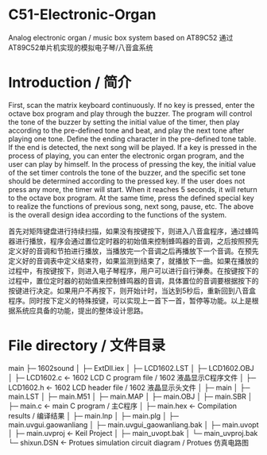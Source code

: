 # C51-Electronic-Organ
Analog electronic organ / music box system based on AT89C52  通过AT89C52单片机实现的模拟电子琴/八音盒系统

# Introduction / 简介

First, scan the matrix keyboard continuously. If no key is pressed, enter the octave box program and play through the buzzer. The program will control the tone of the buzzer by setting the initial value of the timer, then play according to the pre-defined tone and beat, and play the next tone after playing one tone. Define the ending character in the pre-defined tone table. If the end is detected, the next song will be played. If a key is pressed in the process of playing, you can enter the electronic organ program, and the user can play by himself. In the process of pressing the key, the initial value of the set timer controls the tone of the buzzer, and the specific set tone should be determined according to the pressed key. If the user does not press any more, the timer will start. When it reaches 5 seconds, it will return to the octave box program. At the same time, press the defined special key to realize the functions of previous song, next song, pause, etc. The above is the overall design idea according to the functions of the system.

首先对矩阵键盘进行持续扫描，如果没有按键按下，则进入八音盒程序，通过蜂鸣器进行播放，程序会通过置位定时器的初始值来控制蜂鸣器的音调，之后按照预先定义好的音调和节拍进行播放，当播放完一个音调之后再播放下一个音调。在预先定义好的音调表中定义结束符，如果监测到结束了，就播放下一曲。如果在播放的过程中，有按键按下，则进入电子琴程序，用户可以进行自行弹奏。在按键按下的过程中，置位定时器的初始值来控制蜂鸣器的音调，具体置位的音调要根据按下的按键进行决定。如果用户不再按下，则开始计时，当达到5秒后，重新回到八音盒程序。同时按下定义的特殊按键，可以实现上一首下一首，暂停等功能。以上是根据系统应具备的功能，提出的整体设计思路。

# File directory / 文件目录

main
├─ 1602sound
│    ├─ ExtDll.iex
│    ├─ LCD1602.LST
│    ├─ LCD1602.OBJ
│    ├─ LCD1602.c  <- 1602 LCD C program file / 1602 液晶显示C程序文件
│    ├─ LCD1602.h  <- 1602 LCD header file / 1602 液晶显示头文件
│    ├─ main
│    ├─ main.LST
│    ├─ main.M51
│    ├─ main.MAP
│    ├─ main.OBJ
│    ├─ main.SBR
│    ├─ main.c    <- main C program / 主C程序
│    ├─ main.hex  <- Compilation results / 编译结果
│    ├─ main.lnp
│    ├─ main.plg
│    ├─ main.uvgui.gaowanliang
│    ├─ main.uvgui_gaowanliang.bak
│    ├─ main.uvopt
│    ├─ main.uvproj  <- Keil Project
│    ├─ main_uvopt.bak
│    └─ main_uvproj.bak
└─ shixun.DSN <- Protues simulation circuit diagram / Protues 仿真电路图
